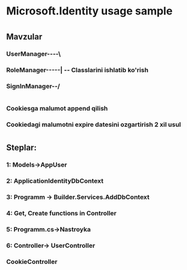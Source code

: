 # Microsoft.Identity usage sample
#
## Mavzular
### UserManager----\
### RoleManager-----| -- Classlarini ishlatib ko'rish
### SignInManager--/
#
### Cookiesga malumot append qilish
### Cookiedagi malumotni expire datesini ozgartirish 2 xil usul
#
## Steplar:
### 1: Models->AppUser
### 2: ApplicationIdentityDbContext
### 3: Programm -> Builder.Services.AddDbContext
### 4: Get, Create functions in Controller
### 5: Programm.cs->Nastroyka
### 6: Controller-> UserController
### 	            CookieController